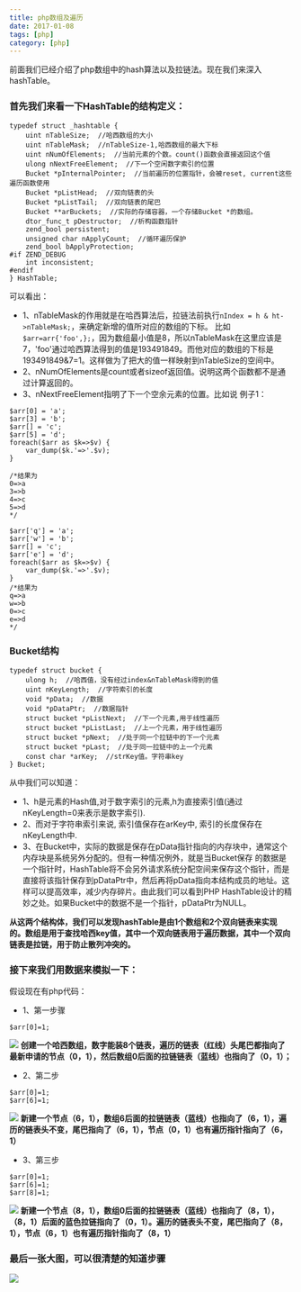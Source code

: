 ```yaml
---
title: php数组及遍历
date: 2017-01-08
tags: [php]
category: [php]
---
```


前面我们已经介绍了php数组中的hash算法以及拉链法。现在我们来深入hashTable。
<!--more-->
### 首先我们来看一下HashTable的结构定义：
```
typedef struct _hashtable {
    uint nTableSize;  //哈西数组的大小
    uint nTableMask;  //nTableSize-1,哈西数组的最大下标
    uint nNumOfElements;  //当前元素的个数。count()函数会直接返回这个值
    ulong nNextFreeElement;  //下一个空闲数字索引的位置
    Bucket *pInternalPointer;  //当前遍历的位置指针，会被reset, current这些遍历函数使用
    Bucket *pListHead;  //双向链表的头
    Bucket *pListTail;  //双向链表的尾巴
    Bucket **arBuckets;  //实际的存储容器，一个存储Bucket *的数组。
    dtor_func_t pDestructor;  //析构函数指针
    zend_bool persistent;
    unsigned char nApplyCount;  //循环遍历保护
    zend_bool bApplyProtection;
#if ZEND_DEBUG
    int inconsistent;
#endif
} HashTable;
```
可以看出：
- 1、nTableMask的作用就是在哈西算法后，拉链法前执行`nIndex = h & ht->nTableMask;`，来确定新增的值所对应的数组的下标。
比如`$arr=arr{'foo',};`，因为数组最小值是8，所以nTableMask在这里应该是7，'foo'通过哈西算法得到的值是193491849。而他对应的数组的下标是193491849&7=1。这样做为了把大的值一样映射到nTableSize的空间中。
- 2、nNumOfElements是count或者sizeof返回值。说明这两个函数都不是通过计算返回的。
- 3、nNextFreeElement指明了下一个空余元素的位置。比如说
例子1：

```
$arr[0] = 'a';
$arr[3] = 'b';
$arr[] = 'c';
$arr[5] = 'd';
foreach($arr as $k=>$v) {
    var_dump($k.'=>'.$v);
}

/*结果为
0=>a
3=>b
4=>c
5=>d
*/
```

```
$arr['q'] = 'a';
$arr['w'] = 'b';
$arr[] = 'c';
$arr['e'] = 'd';
foreach($arr as $k=>$v) {
    var_dump($k.'=>'.$v);
}
/*结果为
q=>a
w=>b
0=>c
e=>d
*/
```

### Bucket结构
```
typedef struct bucket {
    ulong h;  //哈西值，没有经过index&nTableMask得到的值
    uint nKeyLength;  //字符索引的长度
    void *pData;  //数据
    void *pDataPtr;  //数据指针
    struct bucket *pListNext;  //下一个元素,用于线性遍历
    struct bucket *pListLast;  //上一个元素，用于线性遍历
    struct bucket *pNext;  //处于同一个拉链中的下一个元素
    struct bucket *pLast;  //处于同一拉链中的上一个元素
    const char *arKey;  //strKey值。字符串key
} Bucket;
```

从中我们可以知道：
- 1、h是元素的Hash值,对于数字索引的元素,h为直接索引值(通过nKeyLength=0来表示是数字索引).
- 2、而对于字符串索引来说, 索引值保存在arKey中, 索引的长度保存在nKeyLength中.
- 3、在Bucket中，实际的数据是保存在pData指针指向的内存块中，通常这个内存块是系统另外分配的。但有一种情况例外，就是当Bucket保存 的数据是一个指针时，HashTable将不会另外请求系统分配空间来保存这个指针，而是直接将该指针保存到pDataPtr中，然后再将pData指向本结构成员的地址。这样可以提高效率，减少内存碎片。由此我们可以看到PHP HashTable设计的精妙之处。如果Bucket中的数据不是一个指针，pDataPtr为NULL。

**从这两个结构体，我们可以发现hashTable是由1个数组和2个双向链表来实现的。数组是用于查找哈西key值，其中一个双向链表用于遍历数据，其中一个双向链表是拉链，用于防止散列冲突的。**

### 接下来我们用数据来模拟一下：
假设现在有php代码：

- 1、第一步骤

```
$arr[0]=1;
```

![](/public/image/php数组及遍历1.jpg)
**创建一个哈西数组，数字能装8个链表，遍历的链表（红线）头尾巴都指向了最新申请的节点（0，1），然后数组0后面的拉链链表（蓝线）也指向了（0，1）；**

- 2、第二步

```
$arr[0]=1;
$arr[6]=1;
```

![](/public/image/php数组及遍历2.jpg)
**新建一个节点（6，1），数组6后面的拉链链表（蓝线）也指向了（6，1），遍历的链表头不变，尾巴指向了（6，1），节点（0，1）也有遍历指针指向了（6，1）**

- 3、第三步

```
$arr[0]=1;
$arr[6]=1;
$arr[8]=1;
```
![](/public/image/php数组及遍历3.jpg)
**新建一个节点（8，1），数组0后面的拉链链表（蓝线）也指向了（8，1），（8，1）后面的蓝色拉链指向了（0，1）。遍历的链表头不变，尾巴指向了（8，1），节点（6，1）也有遍历指针指向了（8，1）**

### 最后一张大图，可以很清楚的知道步骤
![](http://www.nowamagic.net/librarys/images/201303/2013_03_22_01.jpg)